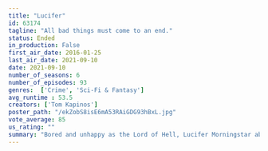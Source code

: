 ```yaml
---
title: "Lucifer"
id: 63174
tagline: "All bad things must come to an end."
status: Ended
in_production: False
first_air_date: 2016-01-25
last_air_date: 2021-09-10
date: 2021-09-10
number_of_seasons: 6
number_of_episodes: 93
genres:  ['Crime', 'Sci-Fi & Fantasy']
avg_runtime : 53.5
creators: ['Tom Kapinos']
poster_path: "/ekZobS8isE6mA53RAiGDG93hBxL.jpg"
vote_average: 85
us_rating: ""
summary: "Bored and unhappy as the Lord of Hell, Lucifer Morningstar abandoned his throne and retired to Los Angeles, where he has teamed up with LAPD detective Chloe Decker to take down criminals. But the longer he's away from the underworld, the greater the threat that the worst of humanity could escape."
---
```


